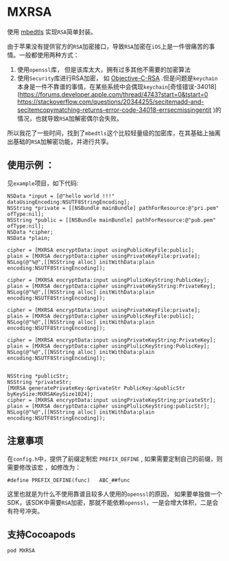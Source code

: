 # MXRSA

使用 [mbedtls](https://tls.mbed.org) 实现`RSA`简单封装。

由于苹果没有提供官方的`RSA`加密接口，导致`RSA`加密在`iOS`上是一件很痛苦的事情。一般都使用两种方式：

1. 使用`openssl`库， 但是该库太大，拥有过多其他不需要的加密算法
2. 使用`Security`库进行RSA加密， 如 [Objective-C-RSA](https://github.com/ideawu/Objective-C-RSA) .但是问题是`keychain`本身是一件不靠谱的事情，在某些系统中会偶现`keychain`[奇怪错误-34018](https://forums.developer.apple.com/thread/4743?start=0&tstart=0
https://stackoverflow.com/questions/20344255/secitemadd-and-secitemcopymatching-returns-error-code-34018-errsecmissingentit
)的情况，也就导致`RSA`加解密偶尔会失败。

所以我花了一些时间，找到了`mbedtls`这个比较轻量级的加密库，在其基础上抽离出基础的`RSA`加解密功能，并进行共享。

## 使用示例 ：

见`example`项目，如下代码:

	NSData *input = [@"hello world !!!" dataUsingEncoding:NSUTF8StringEncoding];
    NSString *private = [[NSBundle mainBundle] pathForResource:@"pri.pem" ofType:nil];
    NSString *public = [[NSBundle mainBundle] pathForResource:@"pub.pem" ofType:nil];
    NSData *cipher;
    NSData *plain;
    
    cipher = [MXRSA encryptData:input usingPublicKeyFile:public];
    plain = [MXRSA decryptData:cipher usingPrivateKeyFile:private];
    NSLog(@"%@",[[NSString alloc] initWithData:plain encoding:NSUTF8StringEncoding]);
    
    cipher = [MXRSA encryptData:input usingPlulicKeyString:PublicKey];
    plain = [MXRSA decryptData:cipher usingPrivateKeyString:PrivateKey];
    NSLog(@"%@",[[NSString alloc] initWithData:plain encoding:NSUTF8StringEncoding]);
    
    cipher = [MXRSA encryptData:input usingPrivateKeyFile:private];
    plain = [MXRSA decryptData:cipher usingPublicKeyFile:public];
    NSLog(@"%@",[[NSString alloc] initWithData:plain encoding:NSUTF8StringEncoding]);
    
    cipher = [MXRSA encryptData:input usingPrivateKeyString:PrivateKey];
    plain = [MXRSA decryptData:cipher usingPlulicKeyString:PublicKey];
    NSLog(@"%@",[[NSString alloc] initWithData:plain encoding:NSUTF8StringEncoding]);
    
    
    NSString *publicStr;
    NSString *privateStr;
    [MXRSA generatePrivateKey:&privateStr PublicKey:&publicStr byKeySize:MXRSAKeySize1024];
    cipher = [MXRSA encryptData:input usingPrivateKeyString:privateStr];
    plain = [MXRSA decryptData:cipher usingPlulicKeyString:publicStr];
    NSLog(@"%@",[[NSString alloc] initWithData:plain encoding:NSUTF8StringEncoding]);


## 注意事项

在`config.h`中，提供了前缀定制宏 `PREFIX_DEFINE` , 如果需要定制自己的前缀，则需要修改该宏 ，如修改为：

	#define PREFIX_DEFINE(func)   ABC_##func

这里也就是为什么不使用靠谱且较多人使用的`openssl`的原因， 如果要单独做一个SDK，该SDK中需要`RSA`加密，那就不能依赖`openssl`，一是会增大体积，二是会有符号冲突。

## 支持Cocoapods 

	pod MXRSA
